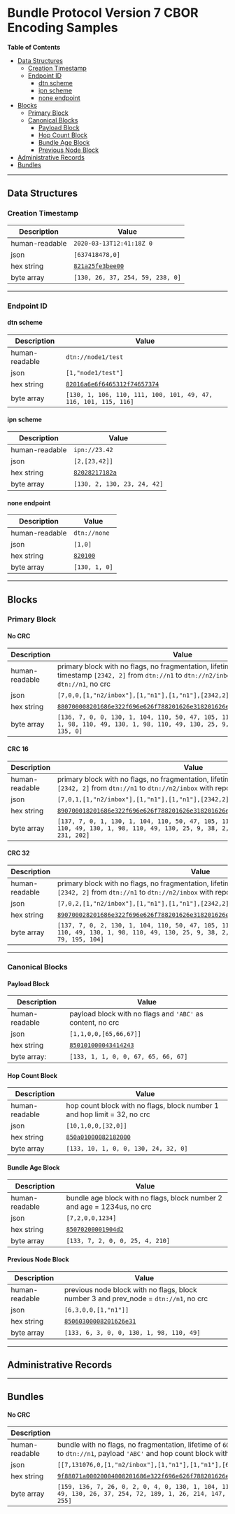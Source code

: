 # Bundle Protocol Version 7 CBOR Encoding Samples

**Table of Contents**

  * [Data Structures](#data-structures)
    + [Creation Timestamp](#creation-timestamp)
    + [Endpoint ID](#endpoint-id)
      - [dtn scheme](#dtn-scheme)
      - [ipn scheme](#ipn-scheme)
      - [none endpoint](#none-endpoint)
  * [Blocks](#blocks)
    + [Primary Block](#primary-block)
    + [Canonical Blocks](#canonical-blocks)
      - [Payload Block](#payload-block)
      - [Hop Count Block](#hop-count-block)
      - [Bundle Age Block](#bundle-age-block)
      - [Previous Node Block](#previous-node-block)
  * [Administrative Records](#administrative-records)
  * [Bundles](#bundles)

---

## Data Structures

### Creation Timestamp

Description | Value
--- | ---
human-readable | `2020-03-13T12:41:18Z 0`
json | `[637418478,0]`
hex string | [`821a25fe3bee00`](http://cbor.me/?bytes=821a25fe3bee00)
byte array | `[130, 26, 37, 254, 59, 238, 0]`

--- 

### Endpoint ID

#### dtn scheme

Description | Value
--- | ---
human-readable | `dtn://node1/test`
json | `[1,"node1/test"]`
hex string | [`82016a6e6f6465312f74657374`](http://cbor.me/?bytes=82016a6e6f6465312f74657374)
byte array | `[130, 1, 106, 110, 111, 100, 101, 49, 47, 116, 101, 115, 116]`

#### ipn scheme

Description | Value
--- | ---
human-readable | `ipn://23.42`
json | `[2,[23,42]]`
hex string | [`82028217182a`](http://cbor.me/?bytes=82028217182a)
byte array | `[130, 2, 130, 23, 24, 42]`

#### none endpoint

Description | Value
--- | ---
human-readable | `dtn://none`
json | `[1,0]`
hex string | [`820100`](http://cbor.me/?bytes=820100)
byte array | `[130, 1, 0]`

---

## Blocks

### Primary Block

#### No CRC

Description | Value
--- | ---
human-readable | primary block with no flags, no fragmentation, lifetime of `60s`, creation timestamp `[2342, 2]` from `dtn://n1` to `dtn://n2/inbox` with reporting to `dtn://n1`, no crc
json | `[7,0,0,[1,"n2/inbox"],[1,"n1"],[1,"n1"],[2342,2],60000000]`
hex string | [`880700008201686e322f696e626f788201626e318201626e3182190926021a03938700`](http://cbor.me/?bytes=880700008201686e322f696e626f788201626e318201626e3182190926021a03938700)
byte array | `[136, 7, 0, 0, 130, 1, 104, 110, 50, 47, 105, 110, 98, 111, 120, 130, 1, 98, 110, 49, 130, 1, 98, 110, 49, 130, 25, 9, 38, 2, 26, 3, 147, 135, 0]`

#### CRC 16

Description | Value
--- | ---
human-readable | primary block with no flags, no fragmentation, lifetime of `60s`, creation timestamp `[2342, 2]` from `dtn://n1` to `dtn://n2/inbox` with reporting to `dtn://n1`, crc16
json | `[7,0,1,[1,"n2/inbox"],[1,"n1"],[1,"n1"],[2342,2],60000000,[231,202]]`
hex string | [`890700018201686e322f696e626f788201626e318201626e3182190926021a0393870042e7ca`](http://cbor.me/?bytes=890700018201686e322f696e626f788201626e318201626e3182190926021a0393870042e7ca)
byte array | `[137, 7, 0, 1, 130, 1, 104, 110, 50, 47, 105, 110, 98, 111, 120, 130, 1, 98, 110, 49, 130, 1, 98, 110, 49, 130, 25, 9, 38, 2, 26, 3, 147, 135, 0, 66, 231, 202]`

#### CRC 32

Description | Value
--- | ---
human-readable | primary block with no flags, no fragmentation, lifetime of `60s`, creation timestamp `[2342, 2]` from `dtn://n1` to `dtn://n2/inbox` with reporting to `dtn://n1`, crc32
json | `[7,0,2,[1,"n2/inbox"],[1,"n1"],[1,"n1"],[2342,2],60000000,[202,79,195,104]]`
hex string | [`890700028201686e322f696e626f788201626e318201626e3182190926021a0393870044ca4fc368`](http://cbor.me/?bytes=890700028201686e322f696e626f788201626e318201626e3182190926021a0393870044ca4fc368)
byte array | `[137, 7, 0, 2, 130, 1, 104, 110, 50, 47, 105, 110, 98, 111, 120, 130, 1, 98, 110, 49, 130, 1, 98, 110, 49, 130, 25, 9, 38, 2, 26, 3, 147, 135, 0, 68, 202, 79, 195, 104]`

---

### Canonical Blocks

#### Payload Block
Description | Value
--- | ---
human-readable | payload block with no flags and `'ABC'` as content, no crc
json | `[1,1,0,0,[65,66,67]]`
hex string | [`850101000043414243`](http://cbor.me/?bytes=850101000043414243)
byte array: | `[133, 1, 1, 0, 0, 67, 65, 66, 67]`


#### Hop Count Block

Description | Value
--- | ---
human-readable | hop count block with no flags, block number 1 and hop limit = 32, no crc
json | `[10,1,0,0,[32,0]]`
hex string | [`850a01000082182000`](http://cbor.me/?bytes=850a01000082182000)
byte array | `[133, 10, 1, 0, 0, 130, 24, 32, 0]`

#### Bundle Age Block

Description | Value
--- | ---
human-readable | bundle age block with no flags, block number 2 and age = 1234us, no crc
json | `[7,2,0,0,1234]`
hex string | [`85070200001904d2`](http://cbor.me/?bytes=85070200001904d2)
byte array | `[133, 7, 2, 0, 0, 25, 4, 210]`

#### Previous Node Block

Description | Value
--- | ---
human-readable | previous node block with no flags, block number 3 and prev_node = `dtn://n1`, no crc
json | `[6,3,0,0,[1,"n1"]]`
hex string | [`85060300008201626e31`](http://cbor.me/?bytes=85060300008201626e31)
byte array | `[133, 6, 3, 0, 0, 130, 1, 98, 110, 49]`


---

## Administrative Records

---

## Bundles

#### No CRC

Description | Value
--- | ---
human-readable | bundle with no flags, no fragmentation, lifetime of `60 * 60s`, creation timestamp now from `dtn://n1` to `dtn://n2/inbox` with reporting to `dtn://n1`, payload `'ABC'` and hop count block with 32 hop limit, no crc
json | `[[7,131076,0,[1,"n2/inbox"],[1,"n1"],[1,"n1"],[637421757,1],3600000000],[1,1,0,0,[65,66,67]],[10,2,0,0,[32,0]]]`
hex string | [`9f88071a00020004008201686e322f696e626f788201626e318201626e31821a25fe48bd011ad693a400850101000043414243850a02000082182000ff`](http://cbor.me/?bytes=9f88071a00020004008201686e322f696e626f788201626e318201626e31821a25fe48bd011ad693a400850101000043414243850a02000082182000ff)
byte array | `[159, 136, 7, 26, 0, 2, 0, 4, 0, 130, 1, 104, 110, 50, 47, 105, 110, 98, 111, 120, 130, 1, 98, 110, 49, 130, 1, 98, 110, 49, 130, 26, 37, 254, 72, 189, 1, 26, 214, 147, 164, 0, 133, 1, 1, 0, 0, 67, 65, 66, 67, 133, 10, 2, 0, 0, 130, 24, 32, 0, 255]`
